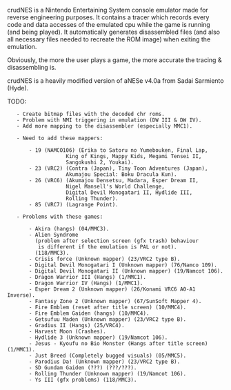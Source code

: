 crudNES is a Nintendo Entertaining System console emulator made for reverse engineering purposes.
It contains a tracer which records every code and data accesses of the emulated cpu while the game is running (and being played).
It automatically generates disassembled files (and also all necessary files needed to recreate the ROM image) when exiting the emulation.

Obviously, the more the user plays a game, the more accurate the tracing & disassembling is.

crudNES is a heavily modified version of aNESe v4.0a from Sadai Sarmiento (Hyde).

TODO:

       - Create bitmap files with the decoded chr roms.
       - Problem with NMI triggering in emulation (DW III & DW IV).
       - Add more mapping to the disassembler (especially MMC1).

       - Need to add these mappers:

           - 19 (NAMCO106) (Erika to Satoru no Yumebouken, Final Lap,
                       King of Kings, Mappy Kids, Megami Tensei II,
                       Sangokushi 2, Youkai).
           - 23 (VRC2) (Contra (Japan), Tiny Toon Adventures (Japan),
                       Akumajou Special: Boku Dracula Kun).
           - 26 (VRC6) (Akumajou Densetsu, Madara, Esper Dream II,
                       Nigel Mansell's World Challenge,
                       Digital Devil Monogatari II, Hydlide III,
                       Rolling Thunder).
           - 85 (VRC7) (Lagrange Point).

       - Problems with these games:

           - Akira (hangs) (04/MMC3).
           - Alien Syndrome
             (problem after selection screen (gfx trash) behaviour
              is different if the emulation is PAL or not).
             (118/MMC3).
           - Crisis force (Unknown mapper) (23/VRC2 type B).
           - Digital Devil Monogatari I (Unknown mapper) (76/Namco 109).
           - Digital Devil Monogatari II (Unknown mapper) (19/Namcot 106).
           - Dragon Warrior III (Hangs) (1/MMC1).
           - Dragon Warrior IV (Hangs) (1/MMC1).
           - Esper Dream 2 (Unknown mapper) (26/Konami VRC6 A0-A1 Inverse).
           - Fantasy Zone 2 (Unknown mapper) (67/SunSoft Mapper 4).
           - Fire Emblem (reset after title screen) (10/MMC4).
           - Fire Emblem Gaiden (hangs) (10/MMC4).
           - Getsufuu Maden (Unknown mapper) (23/VRC2 type B).
           - Gradius II (Hangs) (25/VRC4).
           - Harvest Moon (Crashes).
           - Hydlide 3 (Unknown mapper) (19/Namcot 106).
           - Jesus - Kyoufu no Bio Monster (Hangs after title screen) (1/MMC1).
           - Just Breed (Completely bugged visuals) (05/MMC5).
           - Parodius Da! (Unknown mapper) (23/VRC2 type B).
           - SD Gundam Gaiden (???) (???/???).
           - Rolling Thunder (Unknown mapper) (19/Namcot 106).
           - Ys III (gfx problems) (118/MMC3).
